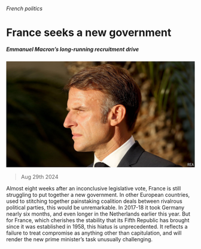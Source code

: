 ###### French politics

# France seeks a new government 

##### Emmanuel Macron’s long-running recruitment drive 

![image](images/20240831_EUP501.jpg) 

> Aug 29th 2024 

Almost eight weeks after an inconclusive legislative vote, France is still struggling to put together a new government. In other European countries, used to stitching together painstaking coalition deals between rivalrous political parties, this would be unremarkable. In 2017-18 it took Germany nearly six months, and even longer in the Netherlands earlier this year. But for France, which cherishes the stability that its Fifth Republic has brought since it was established in 1958, this hiatus is unprecedented. It reflects a failure to treat compromise as anything other than capitulation, and will render the new prime minister’s task unusually challenging. 

